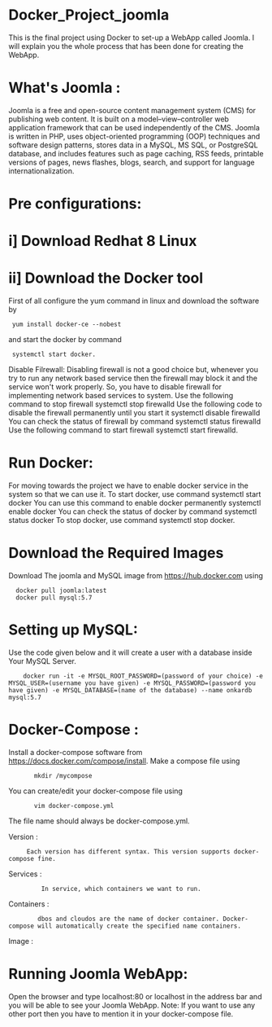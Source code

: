 # Docker_Project_joomla
This is the final project using Docker to set-up a WebApp called Joomla. I will explain you the whole process that has been done for creating the WebApp.

# What's Joomla :
Joomla is a free and open-source content management system (CMS) for publishing web content. It is built on a model–view–controller web application framework that can be used independently of the CMS. Joomla is written in PHP, uses object-oriented programming (OOP) techniques and software design patterns, stores data in a MySQL, MS SQL, or PostgreSQL database, and includes features such as page caching, RSS feeds, printable versions of pages, news flashes, blogs, search, and support for language internationalization.

# Pre configurations:
# i] Download Redhat 8 Linux 
# ii] Download the Docker tool
First of all configure the yum command in linux and download the software by

     yum install docker-ce --nobest 

and start the docker by command

     systemctl start docker.
     
Disable Filrewall: Disabling firewall is not a good choice but, whenever you try to run any network based service then the firewall may block it and the service won't work properly. So, you have to disable firewall for implementing network based services to system. Use the following command to stop firewall systemctl stop firewalld Use the following code to disable the firewall permanently until you start it systemctl disable firewalld You can check the status of firewall by command systemctl status firewalld Use the following command to start firewall systemctl start firewalld.

# Run Docker:
For moving towards the project we have to enable docker service in the system so that we can use it. To start docker, use command systemctl start docker You can use this command to enable docker permanently systemctl enable docker You can check the status of docker by command systemctl status docker To stop docker, use command systemctl stop docker.

# Download the Required Images
Download The joomla and MySQL image from https://hub.docker.com using

      docker pull joomla:latest
      docker pull mysql:5.7 
      
# Setting up MySQL:
Use the code given below and it will create a user with a database inside Your MySQL Server. 

        docker run -it -e MYSQL_ROOT_PASSWORD=(password of your choice) -e MYSQL_USER=(username you have given) -e MYSQL_PASSWORD=(password you have given) -e MYSQL_DATABASE=(name of the database) --name onkardb mysql:5.7
        
# Docker-Compose :
Install a docker-compose software from https://docs.docker.com/compose/install. Make a compose file using

           mkdir /mycompose
           
 You can create/edit your docker-compose file using
 
           vim docker-compose.yml
           
  The file name should always be docker-compose.yml.
  
Version :
         
         Each version has different syntax. This version supports docker-compose fine.

Services :
             
             In service, which containers we want to run.

Containers :
            
            dbos and cloudos are the name of docker container. Docker-compose will automatically create the specified name containers.

Image :


# Running Joomla WebApp:
Open the browser and type localhost:80 or localhost in the address bar and you will be able to see your Joomla WebApp. Note: If you want to use any other port then you have to mention it in your docker-compose file.
  
  
